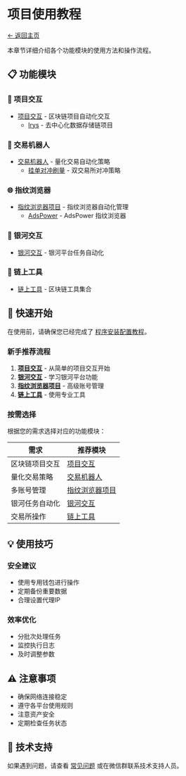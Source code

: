 # 项目使用教程

[← 返回主页](../README.md)

本章节详细介绍各个功能模块的使用方法和操作流程。

## 📋 功能模块

### 🔗 项目交互
- [项目交互](project-interaction/README.md) - 区块链项目自动化交互
  - [Irys](project-interaction/irys.md) - 去中心化数据存储链项目

### 🤖 交易机器人
- [交易机器人](trading-bot/README.md) - 量化交易自动化策略
  - [挂单对冲刷量](trading-bot/HEDGING_VOLUME.md) - 双交易所对冲策略

### 🌐 指纹浏览器
- [指纹浏览器项目](fingerprint-browser/README.md) - 指纹浏览器自动化管理
  - [AdsPower](fingerprint-browser/adspower.md) - AdsPower 指纹浏览器

### 🎯 银河交互
- [银河交互](galxe/README.md) - 银河平台任务自动化

### 🔧 链上工具
- [链上工具](onchain-tools/README.md) - 区块链工具集合

## 🚀 快速开始

在使用前，请确保您已经完成了 [程序安装配置教程](../installation/README.md)。

### 新手推荐流程

1. **[项目交互](project-interaction/README.md)** - 从简单的项目交互开始
2. **[银河交互](galxe/README.md)** - 学习银河平台功能
3. **[指纹浏览器项目](fingerprint-browser/README.md)** - 高级账号管理
4. **[链上工具](onchain-tools/README.md)** - 使用专业工具

### 按需选择

根据您的需求选择对应的功能模块：

| 需求 | 推荐模块 |
|-----|---------|
| 区块链项目交互 | [项目交互](project-interaction/README.md) |
| 量化交易策略 | [交易机器人](trading-bot/README.md) |
| 多账号管理 | [指纹浏览器项目](fingerprint-browser/README.md) |
| 银河任务自动化 | [银河交互](galxe/README.md) |
| 交易所操作 | [链上工具](onchain-tools/README.md) |

## 💡 使用技巧

### 安全建议
- 使用专用钱包进行操作
- 定期备份重要数据
- 合理设置代理IP

### 效率优化
- 分批次处理任务
- 监控执行日志
- 及时调整参数

## ⚠️ 注意事项

- 确保网络连接稳定
- 遵守各平台使用规则
- 注意资产安全
- 定期检查任务状态

## 🔧 技术支持

如果遇到问题，请查看 [常见问题](../faq/README.md) 或在微信群联系技术支持人员。